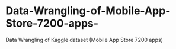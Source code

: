 # Data-Wrangling-of-Mobile-App-Store-7200-apps-
Data Wrangling of Kaggle dataset (Mobile App Store 7200 apps)
